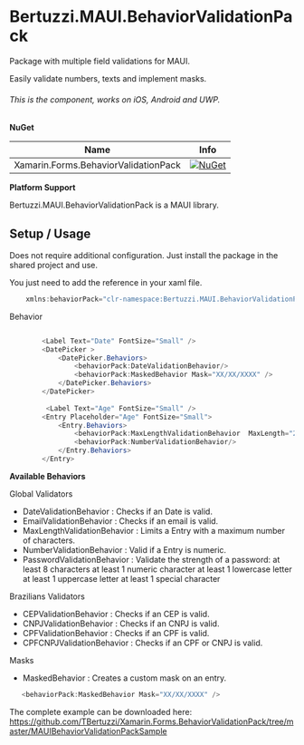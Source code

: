# Bertuzzi.MAUI.BehaviorValidationPack

 Package with multiple field validations for MAUI.
 
 Easily validate numbers, texts and implement masks.
 
###### This is the component, works on iOS, Android and UWP.

**NuGet**

|Name|Info|
| ------------------- | :------------------: |
|Xamarin.Forms.BehaviorValidationPack|[![NuGet](https://img.shields.io/badge/nuget-1.0.1-blue.svg)](https://www.nuget.org/packages/Bertuzzi.MAUI.BehaviorValidationPack/)|


**Platform Support**

Bertuzzi.MAUI.BehaviorValidationPack is a MAUI library.
## Setup / Usage

Does not require additional configuration. Just install the package in the shared project and use.

You just need to add the reference in your xaml file.

```csharp
    xmlns:behaviorPack="clr-namespace:Bertuzzi.MAUI.BehaviorValidationPack;assembly=XBertuzzi.MAUI.BehaviorValidationPack"
```

Behavior


```csharp

        <Label Text="Date" FontSize="Small" />
        <DatePicker >
            <DatePicker.Behaviors>
                <behaviorPack:DateValidationBehavior/>
                <behaviorPack:MaskedBehavior Mask="XX/XX/XXXX" />
            </DatePicker.Behaviors>
        </DatePicker>
        
         <Label Text="Age" FontSize="Small" />
        <Entry Placeholder="Age" FontSize="Small">
            <Entry.Behaviors>
                <behaviorPack:MaxLengthValidationBehavior  MaxLength="2"/>
                <behaviorPack:NumberValidationBehavior/>
            </Entry.Behaviors>
        </Entry>

```

**Available Behaviors**

Global Validators

* DateValidationBehavior : Checks if an Date is valid.
* EmailValidationBehavior : Checks if an email is valid.
* MaxLengthValidationBehavior : Limits a Entry with a maximum number of characters.
* NumberValidationBehavior : Valid if a Entry is numeric.
* PasswordValidationBehavior : Validate the strength of a password:
    at least 8 characters
    at least 1 numeric character
    at least 1 lowercase letter
    at least 1 uppercase letter
    at least 1 special character
 
 
Brazilians Validators

* CEPValidationBehavior : Checks if an CEP is valid.
* CNPJValidationBehavior : Checks if an CNPJ is valid.
* CPFValidationBehavior : Checks if an CPF is valid.
* CPFCNPJValidationBehavior : Checks if an CPF or CNPJ is valid.

Masks

* MaskedBehavior : Creates a custom mask on an entry.


```csharp
   <behaviorPack:MaskedBehavior Mask="XX/XX/XXXX" />
```
    

The complete example can be downloaded here: <https://github.com/TBertuzzi/Xamarin.Forms.BehaviorValidationPack/tree/master/MAUIBehaviorValidationPackSample>

